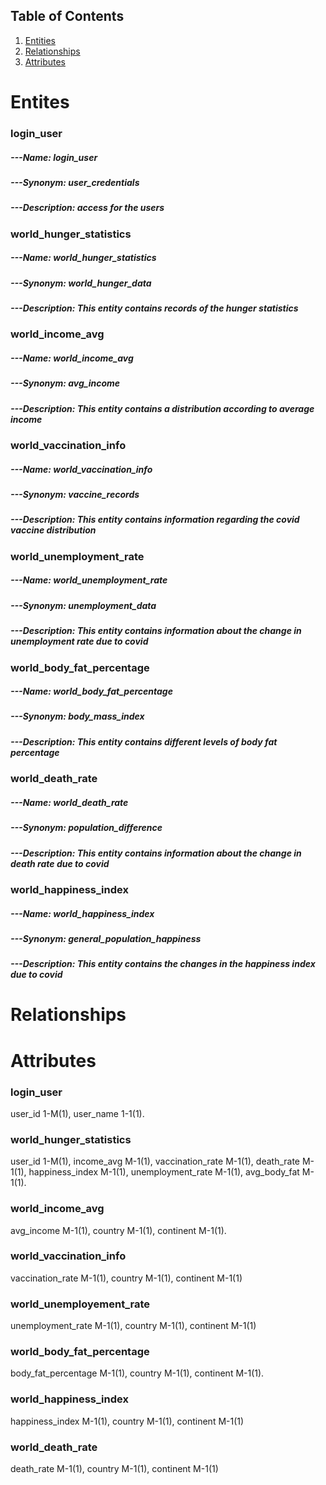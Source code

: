 ## Table of Contents
1. [Entities](#Entites)
1. [Relationships](#Relationships)
1. [Attributes](#Attributes)
 
# Entites

### login_user
##### ---Name: login_user
##### ---Synonym: user_credentials
##### ---Description: access for the users

### world_hunger_statistics
##### ---Name: world_hunger_statistics
##### ---Synonym: world_hunger_data
##### ---Description: This entity contains records of the hunger statistics

### world_income_avg
##### ---Name: world_income_avg
##### ---Synonym: avg_income
##### ---Description: This entity contains a distribution according to average income

### world_vaccination_info
##### ---Name: world_vaccination_info
##### ---Synonym: vaccine_records
##### ---Description: This entity contains information regarding the covid vaccine distribution

### world_unemployment_rate
##### ---Name: world_unemployment_rate
##### ---Synonym: unemployment_data
##### ---Description: This entity contains information about the change in unemployment rate due to covid

### world_body_fat_percentage
##### ---Name: world_body_fat_percentage
##### ---Synonym: body_mass_index
##### ---Description: This entity contains different levels of body fat percentage

### world_death_rate
##### ---Name: world_death_rate
##### ---Synonym: population_difference
##### ---Description: This entity contains information about the change in death rate due to covid

### world_happiness_index
##### ---Name: world_happiness_index
##### ---Synonym: general_population_happiness
##### ---Description: This entity contains the changes in the happiness index due to covid


# Relationships

# Attributes
### login_user 
user_id 1-M(1), user_name 1-1(1).

### world_hunger_statistics
user_id 1-M(1), income_avg M-1(1), vaccination_rate M-1(1), death_rate M-1(1), happiness_index M-1(1), unemployment_rate M-1(1), avg_body_fat M-1(1).

### world_income_avg
avg_income M-1(1), country M-1(1), continent M-1(1).

### world_vaccination_info
vaccination_rate M-1(1), country M-1(1), continent M-1(1)

### world_unemployement_rate
unemployment_rate M-1(1), country M-1(1), continent M-1(1)

### world_body_fat_percentage
body_fat_percentage M-1(1), country M-1(1), continent M-1(1).

### world_happiness_index
happiness_index M-1(1), country M-1(1), continent M-1(1)

### world_death_rate
death_rate M-1(1), country M-1(1), continent M-1(1)
